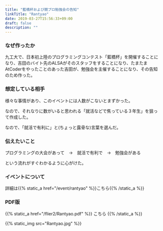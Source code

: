 ```yaml
---
title: "藍橋杯および競プロ勉強会の告知"
linkTitle: "Rantyao"
date: 2019-03-27T15:56:33+09:00
draft: false
description: ""
---
```


### なぜ作ったか
九工大で、日本初上陸のプログラミングコンテスト「藍橋杯」を開催することになり、吉田のバイト先のALSAがそのスタッフをすることになり、たまたまAtCoderをやったことのあった吉田が、勉強会を主催することになり、その告知のため作った。

### 想定している相手
様々な事情があり、このイベントには人数がこないとまずかった。

なので、それなりに数がいると思われる「就活などで焦っている３年生」を狙って作成した。

なので、「就活で有利に」と(ちょっと露骨な)言葉を選んだ。

### 伝えたいこと
プログラミングの大会があって　→　就活で有利で　→　勉強会がある

という流れがすぐわかるように心がけた。


### イベントについて
詳細は{{% static_a href="/event/rantyao" %}}こちら{{% /static_a %}}

### PDF版
{{% static_a href="/flier2/Rantyao.pdf" %}} こちら {{% /static_a %}}

{{% static_img src="Rantyao.jpg" %}}
